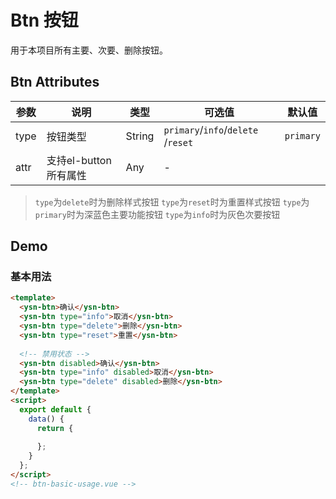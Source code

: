 <!--
 * @Author: fhj
 * @LastEditors: fhj
 * @Description: 
-->
# Btn 按钮

用于本项目所有主要、次要、删除按钮。

## Btn Attributes

| 参数           | 说明                             | 类型    | 可选值                     | 默认值                             |
| -------------- | -------------------------------- | ------- | -------------------------- | ---------------------------------- |
| type          | 按钮类型                     | String  | `primary`/`info`/`delete`  /`reset`                        | `primary`                               |
| attr  | 支持el-button所有属性                | Any  | -                          |                       |

> `type`为`delete`时为删除样式按钮
> `type`为`reset`时为重置样式按钮
> `type`为`primary`时为深蓝色主要功能按钮
> `type`为`info`时为灰色次要按钮

## Demo

### 基本用法

```html
<template>
  <ysn-btn>确认</ysn-btn>
  <ysn-btn type="info">取消</ysn-btn>
  <ysn-btn type="delete">删除</ysn-btn>
  <ysn-btn type="reset">重置</ysn-btn>
  
  <!-- 禁用状态 -->
  <ysn-btn disabled>确认</ysn-btn>
  <ysn-btn type="info" disabled>取消</ysn-btn>
  <ysn-btn type="delete" disabled>删除</ysn-btn>
</template>
<script>
  export default {
    data() {
      return {
        
      };
    }
  };
</script>
<!-- btn-basic-usage.vue -->
```
